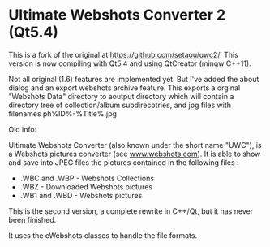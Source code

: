 Ultimate Webshots Converter 2 (Qt5.4)
=====================================
This is a fork of the original at https://github.com/setaou/uwc2/.
This version is now compiling with Qt5.4 and using QtCreator (mingw C++11).

Not all original (1.6) features are implemented yet. But I've added the about dialog
and an export webshots archive feature. This exports a orginal "Webshots Data" directory to aoutput directory which will contain a directory tree of collection/album subdirecotries, and jpg files with filenames ph%ID%-%Title%.jpg

Old info:

Ultimate Webshots Converter (also known under the short name "UWC"), is a Webshots pictures converter (see www.webshots.com).
It is able to show and save into JPEG files the pictures contained in the following files : 

 * .WBC and .WBP - Webshots Collections
 * .WBZ - Downloaded Webshots pictures
 * .WB1 and .WBD - Webshots pictures

This is the second version, a complete rewrite in C++/Qt, but it has never been finished.

It uses the cWebshots classes to handle the file formats.
